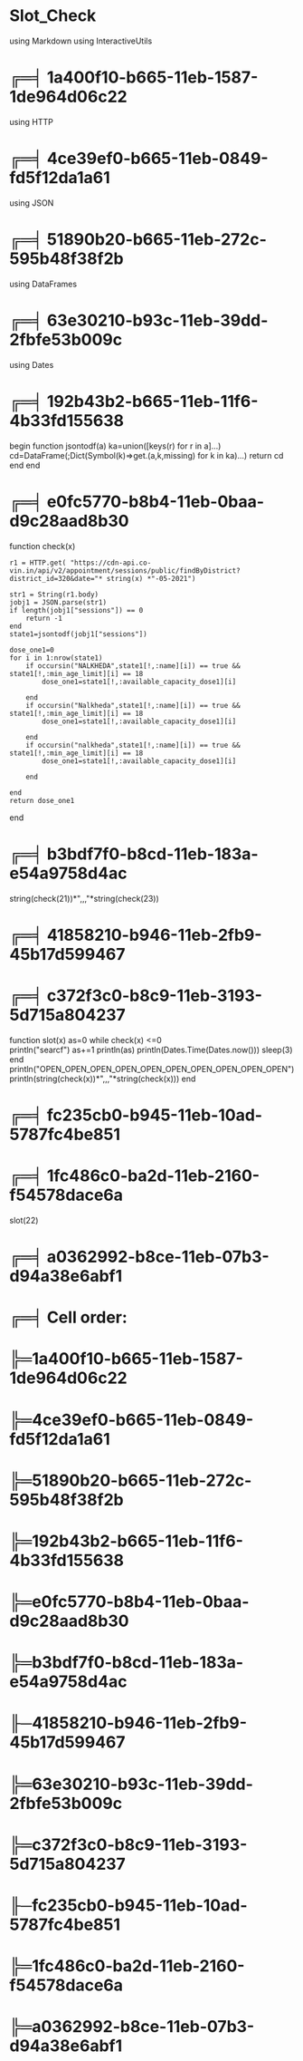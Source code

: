 # Slot_Check
using Markdown
using InteractiveUtils

# ╔═╡ 1a400f10-b665-11eb-1587-1de964d06c22
using HTTP

# ╔═╡ 4ce39ef0-b665-11eb-0849-fd5f12da1a61
using JSON

# ╔═╡ 51890b20-b665-11eb-272c-595b48f38f2b
using DataFrames

# ╔═╡ 63e30210-b93c-11eb-39dd-2fbfe53b009c
using Dates

# ╔═╡ 192b43b2-b665-11eb-11f6-4b33fd155638
begin
	function jsontodf(a)
		ka=union([keys(r) for r in a]...)
		cd=DataFrame(;Dict(Symbol(k)=>get.(a,k,missing) for k in ka)...)
		return cd
	end
end

# ╔═╡ e0fc5770-b8b4-11eb-0baa-d9c28aad8b30
function check(x)
	
	r1 = HTTP.get( "https://cdn-api.co-vin.in/api/v2/appointment/sessions/public/findByDistrict?district_id=320&date="* string(x) *"-05-2021")
	
	str1 = String(r1.body)
	jobj1 = JSON.parse(str1)
	if length(jobj1["sessions"]) == 0
		return -1
	end
	state1=jsontodf(jobj1["sessions"])
	
	dose_one1=0
	for i in 1:nrow(state1)
		if occursin("NALKHEDA",state1[!,:name][i]) == true && state1[!,:min_age_limit][i] == 18
			dose_one1=state1[!,:available_capacity_dose1][i]

		end
		if occursin("Nalkheda",state1[!,:name][i]) == true && state1[!,:min_age_limit][i] == 18
			dose_one1=state1[!,:available_capacity_dose1][i]

		end
		if occursin("nalkheda",state1[!,:name][i]) == true && state1[!,:min_age_limit][i] == 18
			dose_one1=state1[!,:available_capacity_dose1][i]

		end
		
	end
	return dose_one1
		
end

# ╔═╡ b3bdf7f0-b8cd-11eb-183a-e54a9758d4ac
string(check(21))*",,,"*string(check(23))

# ╔═╡ 41858210-b946-11eb-2fb9-45b17d599467


# ╔═╡ c372f3c0-b8c9-11eb-3193-5d715a804237
function slot(x)
	as=0
	while check(x) <=0  
		println("searcf")
		as+=1
		println(as)
		println(Dates.Time(Dates.now()))
		sleep(3)
	end
	println("OPEN_OPEN_OPEN_OPEN_OPEN_OPEN_OPEN_OPEN_OPEN_OPEN")
	println(string(check(x))*",,,"*string(check(x)))
end

# ╔═╡ fc235cb0-b945-11eb-10ad-5787fc4be851


# ╔═╡ 1fc486c0-ba2d-11eb-2160-f54578dace6a
slot(22)

# ╔═╡ a0362992-b8ce-11eb-07b3-d94a38e6abf1


# ╔═╡ Cell order:
# ╠═1a400f10-b665-11eb-1587-1de964d06c22
# ╠═4ce39ef0-b665-11eb-0849-fd5f12da1a61
# ╠═51890b20-b665-11eb-272c-595b48f38f2b
# ╠═192b43b2-b665-11eb-11f6-4b33fd155638
# ╠═e0fc5770-b8b4-11eb-0baa-d9c28aad8b30
# ╠═b3bdf7f0-b8cd-11eb-183a-e54a9758d4ac
# ╟─41858210-b946-11eb-2fb9-45b17d599467
# ╠═63e30210-b93c-11eb-39dd-2fbfe53b009c
# ╠═c372f3c0-b8c9-11eb-3193-5d715a804237
# ╟─fc235cb0-b945-11eb-10ad-5787fc4be851
# ╠═1fc486c0-ba2d-11eb-2160-f54578dace6a
# ╠═a0362992-b8ce-11eb-07b3-d94a38e6abf1
